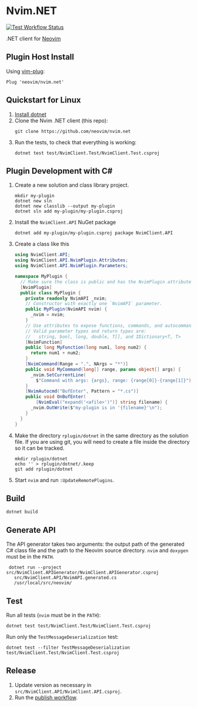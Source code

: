 Nvim.NET
========

[![Test Workflow Status](https://github.com/neovim/nvim.net/actions/workflows/test.yml/badge.svg)](https://github.com/neovim/nvim.net/actions/workflows/test.yml)

.NET client for [Neovim](https://github.com/neovim/neovim)

Plugin Host Install
------------------------

Using [vim-plug](https://github.com/junegunn/vim-plug):

    Plug 'neovim/nvim.net'

Quickstart for Linux
--------------------

1. [Install dotnet](https://www.microsoft.com/net/download/linux-package-manager/ubuntu16-04/sdk-current)
2. Clone the Nvim .NET client (this repo):
   ```
   git clone https://github.com/neovim/nvim.net
   ```
3. Run the tests, to check that everything is working:
   ```
   dotnet test test/NvimClient.Test/NvimClient.Test.csproj
   ```

Plugin Development with C#
--------------------------

1. Create a new solution and class library project.
   ```
   mkdir my-plugin
   dotnet new sln
   dotnet new classlib --output my-plugin
   dotnet sln add my-plugin/my-plugin.csproj
   ```
2. Install the `NvimClient.API` NuGet package
   ```
   dotnet add my-plugin/my-plugin.csproj package NvimClient.API
   ```
3. Create a class like this
   ```csharp
   using NvimClient.API;
   using NvimClient.API.NvimPlugin.Attributes;
   using NvimClient.API.NvimPlugin.Parameters;

   namespace MyPlugin {
     // Make sure the class is public and has the NvimPlugin attribute.
     [NvimPlugin]
     public class MyPlugin {
       private readonly NvimAPI _nvim;
       // Constructor with exactly one `NvimAPI` parameter.
       public MyPlugin(NvimAPI nvim) {
         _nvim = nvim;
       }
       // Use attributes to expose functions, commands, and autocommands.
       // Valid parameter types and return types are:
       //   string, bool, long, double, T[], and IDictionary<T, T>
       [NvimFunction]
       public long MyFunction(long num1, long num2) {
         return num1 + num2;
       }
       [NvimCommand(Range = ".", NArgs = "*")]
       public void MyCommand(long[] range, params object[] args) {
         _nvim.SetCurrentLine(
           $"Command with args: {args}, range: {range[0]}-{range[1]}");
       }
       [NvimAutocmd("BufEnter", Pattern = "*.cs")]
       public void OnBufEnter(
           [NvimEval("expand('<afile>')")] string filename) {
         _nvim.OutWrite($"my-plugin is in '{filename}'\n");
       }
     }
   }
   ```
4. Make the directory `rplugin/dotnet` in the same directory as the solution file.
   If you are using git, you will need to create a file inside the directory
   so it can be tracked.
   ```
   mkdir rplugin/dotnet
   echo '' > rplugin/dotnet/.keep
   git add rplugin/dotnet
   ```
5. Start `nvim` and run `:UpdateRemotePlugins`.

Build
-----

    dotnet build

Generate API
-----

The API generator takes two arguments: the output path of the generated C# class
file and the path to the Neovim source directory. `nvim` and `doxygen` must be
in the `PATH`.

     dotnet run --project src/NvimClient.APIGenerator/NvimClient.APIGenerator.csproj
       src/NvimClient.API/NvimAPI.generated.cs
       /usr/local/src/neovim/

Test
----

Run all tests (`nvim` must be in the `PATH`):

    dotnet test test/NvimClient.Test/NvimClient.Test.csproj

Run only the `TestMessageDeserialization` test:

    dotnet test --filter TestMessageDeserialization test/NvimClient.Test/NvimClient.Test.csproj

Release
-----

1. Update version as necessary in `src/NvimClient.API/NvimClient.API.csproj`.
2. Run the [publish workflow](https://github.com/neovim/nvim.net/actions/workflows/publish.yml).
